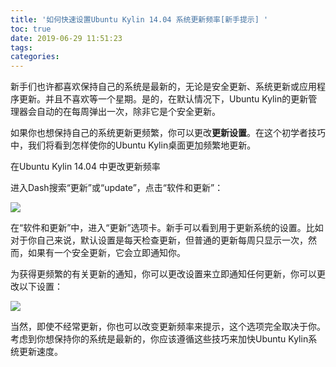 ```yaml
---
title: '如何快速设置Ubuntu Kylin 14.04 系统更新频率[新手提示] '
toc: true
date: 2019-06-29 11:51:23
tags:
categories:
---
```





新手们也许都喜欢保持自己的系统是最新的，无论是安全更新、系统更新或应用程序更新。并且不喜欢等一个星期。是的，在默认情况下，Ubuntu Kylin的更新管理器会自动的在每周弹出一次，除非它是个安全更新。

如果你也想保持自己的系统更新更频繁，你可以更改**更新设置**。在这个初学者技巧中，我们将看到怎样使你的Ubuntu Kylin桌面更加频繁地更新。

在Ubuntu Kylin 14.04 中更改更新频率

进入Dash搜索“更新”或“update”，点击“软件和更新”：

<img src="https://www.ubuntukylin.com/upload/images/date(3).jpg"></img>

在“软件和更新”中，进入“更新”选项卡。新手可以看到用于更新系统的设置。比如对于你自己来说，默认设置是每天检查更新，但普通的更新每周只显示一次，然而，如果有一个安全更新，它会立即通知你。

为获得更频繁的有关更新的通知，你可以更改设置来立即通知任何更新，你可以更改以下设置：

<img src="https://www.ubuntukylin.com/upload/images/%E6%9B%B4%E6%96%B0.jpg"></img>

当然，即使不经常更新，你也可以改变更新频率来提示，这个选项完全取决于你。考虑到你想保持你的系统是最新的，你应该遵循这些技巧来加快Ubuntu Kylin系统更新速度。
